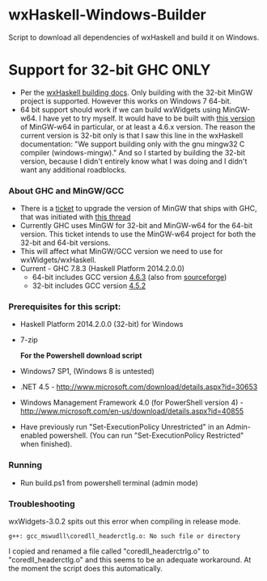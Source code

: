 wxHaskell-Windows-Builder
=========================

Script to download all dependencies of wxHaskell and build it on Windows.

# Support for 32-bit GHC ONLY
* Per the [wxHaskell building docs](https://www.haskell.org/haskellwiki/WxHaskell/Building#Supported_Configurations). Only building with the  32-bit MinGW project is supported. However this works on Windows 7 64-bit.
* 64 bit support should work if we can build wxWidgets using MinGW-w64. I have yet to try myself. It would have to be built with [this version](http://git.haskell.org/ghc-tarballs.git/tree/18e0c37f8023abf469af991e2fc2d3b024319c27:/mingw64) of MinGW-w64 in particular, or at least a 4.6.x version. The reason the current version is 32-bit only is that I saw this line in the wxHaskell documentation: "We support building only with the gnu mingw32 C compiler (windows-mingw)." And so I started by building the 32-bit version, because I didn't entirely know what I was doing and I didn't want any additional roadblocks.

 

### About GHC and MinGW/GCC ###


 * There is a [ticket](https://ghc.haskell.org/trac/ghc/ticket/9218) to upgrade the version of MinGW that ships with GHC, that was initiated with [this thread](https://www.haskell.org/pipermail/ghc-devs/2014-June/005174.html)
 * Currently GHC uses MinGW for 32-bit and MinGW-w64 for the 64-bit version. This ticket intends to use the MinGW-w64 project for both the 32-bit and 64-bit versions. 
 * This will affect what MinGW/GCC version we need to use for wxWidgets/wxHaskell.
 * Current - GHC 7.8.3  (Haskell Platform 2014.2.0.0)
	 * 64-bit includes GCC version [4.6.3](http://git.haskell.org/ghc-tarballs.git/tree/18e0c37f8023abf469af991e2fc2d3b024319c27:/mingw64) (also from [sourceforge](http://sourceforge.net/projects/mingw-w64/files/Toolchains%20targetting%20Win32/Personal%20Builds/rubenvb/gcc-4.6-release/))
	 * 32-bit includes GCC version [4.5.2](http://git.haskell.org/ghc-tarballs.git/tree/e7b7b152083f7c3e3559e557a239757d41ac02a6:/mingw)

### Prerequisites for this script: ###

* Haskell Platform 2014.2.0.0 (32-bit) for Windows
* 7-zip

	**For the Powershell download script**


* Windows7 SP1, (Windows 8 is untested)
* .NET 4.5 - http://www.microsoft.com/download/details.aspx?id=30653
* Windows Management Framework 4.0 (for PowerShell version 4) -  http://www.microsoft.com/en-us/download/details.aspx?id=40855
* Have previously run "Set-ExecutionPolicy Unrestricted" in an Admin-enabled powershell. (You can run "Set-ExecutionPolicy Restricted" when finished).

### Running ###

* Run build.ps1 from powershell terminal (admin mode)

### Troubleshooting ###

wxWidgets-3.0.2 spits out this error when compiling in release mode.

```
g++: gcc_mswudll\coredll_headerctlg.o: No such file or directory
```

 I copied and renamed a file called  "coredll_headerctrlg.o" to "coredll_headerctlg.o" and this seems to be an adequate workaround. At the moment the script does this automatically.


